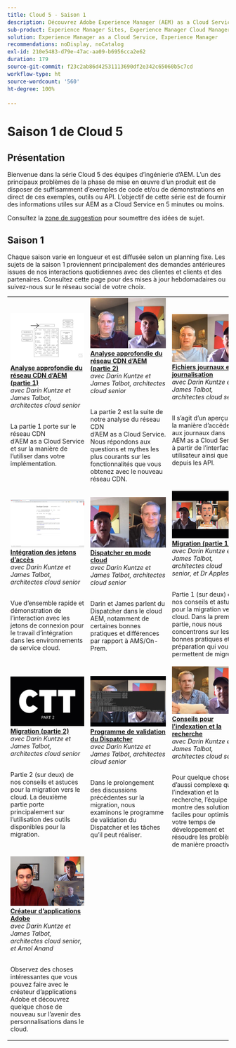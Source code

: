 ```yaml
---
title: Cloud 5 - Saison 1
description: Découvrez Adobe Experience Manager (AEM) as a Cloud Service grâce aux ingénieures et ingénieurs experts d’Adobe qui l’ont créé et aux services experts qui le mettent en œuvre.
sub-product: Experience Manager Sites, Experience Manager Cloud Manager, Experience Manager Assets
solution: Experience Manager as a Cloud Service, Experience Manager
recommendations: noDisplay, noCatalog
exl-id: 210e5483-d79e-47ac-aa09-b6956cca2e62
duration: 179
source-git-commit: f23c2ab86d42531113690df2e342c65060b5c7cd
workflow-type: ht
source-wordcount: '560'
ht-degree: 100%

---
```


# Saison 1 de Cloud 5

## Présentation

Bienvenue dans la série Cloud 5 des équipes d’ingénierie d’AEM. L’un des principaux problèmes de la phase de mise en œuvre d’un produit est de disposer de suffisamment d’exemples de code et/ou de démonstrations en direct de ces exemples, outils ou API. L’objectif de cette série est de fournir des informations utiles sur AEM as a Cloud Service en 5 minutes ou moins.

Consultez la [zone de suggestion](https://forms.office.com/r/74P5Xz4UH0) pour soumettre des idées de sujet.

## Saison 1

Chaque saison varie en longueur et est diffusée selon un planning fixe. Les sujets de la saison 1 proviennent principalement des demandes antérieures issues de nos interactions quotidiennes avec des clientes et clients et des partenaires. Consultez cette page pour des mises à jour hebdomadaires ou suivez-nous sur le réseau social de votre choix.

<table>
  <tr>
   <td>
      <a href="./cloud5-aem-cdn-part1.md">
      <img alt="Réseau CDN AEM Partie 1" src="./imgs/001-thumb.png"/>
      </a>
      <div>
         <a href="./cloud5-aem-cdn-part1.md"><strong>Analyse approfondie du réseau CDN d’AEM (partie 1)</strong></a>
<br/><em>avec Darin Kuntze et James Talbot, architectes cloud senior</em>
      </div>
      <p>
        <br/>
La partie 1 porte sur le réseau CDN d’AEM as a Cloud Service et sur la manière de l’utiliser dans votre implémentation.
      </p>
     </td>   
     <td>
      <a href="./cloud5-aem-cdn-part2.md">
         <img alt="Réseau CDN AEM Partie 2" src="./imgs/002-thumb.png"/>
      </a>
      <div>
         <a href="./cloud5-aem-cdn-part2.md"><strong>Analyse approfondie du réseau CDN d’AEM (partie 2)</strong></a>
<br/><em>avec Darin Kuntze et James Talbot, architectes cloud senior</em>
      </div>
      <p>
        <br/>
La partie 2 est la suite de notre analyse du réseau CDN d’AEM as a Cloud Service. Nous répondons aux questions et mythes les plus courants sur les fonctionnalités que vous obtenez avec le nouveau réseau CDN.
      </p>
   </td>
     <td>
        <a href="./cloud5-aem-log-files.md">
            <img alt="Fichiers journaux et journalisation" src="./imgs/003-thumb.png"/>
        </a>
      <div>
         <a href="./cloud5-aem-log-files.md"><strong>Fichiers journaux et journalisation</strong></a>
<br/><em>avec Darin Kuntze et James Talbot, architectes cloud senior</em>
      </div>
      <p>
        <br/>
Il s’agit d’un aperçu de la manière d’accéder aux journaux dans AEM as a Cloud Service, à partir de l’interface utilisateur ainsi que depuis les API.
      </p>
   </td> 
  </tr>
  <tr>
   <td>
        <a href="./cloud5-getting-login-token-integrations.md">
            <img alt="Jetons d’accès" src="./imgs/004-thumb.png"/>
        </a>
      <div>
        <a href="./cloud5-getting-login-token-integrations.md"><strong>Intégration des jetons d’accès</strong></a>
<br/><em>avec Darin Kuntze et James Talbot, architectes cloud senior</em>
      </div>
      <p>
        <br/>
Vue d’ensemble rapide et démonstration de l’interaction avec les jetons de connexion pour le travail d’intégration dans les environnements de service cloud.
      </p>
     </td>   
     <td>
      <a href="./cloud5-aem-dispatcher-cloud.md">
      <img alt="Dispatcher en mode cloud" src="./imgs/005-thumb.png"/>
       </a>  
      <div>
        <a href="./cloud5-aem-dispatcher-cloud.md"><strong>Dispatcher en mode cloud</strong></a>
<br/><em>avec Darin Kuntze et James Talbot, architectes cloud senior</em>
      </div>
      <p>
        <br/>
Darin et James parlent du Dispatcher dans le cloud AEM, notamment de certaines bonnes pratiques et différences par rapport à AMS/On-Prem. 
      </p>
   </td>
     <td>
        <a href="./cloud5-aem-content-migration-part-1.md">
            <img alt="Migration (partie 1)" src="./imgs/006-thumb.png"/>
        </a>
      <div>
         <a href="./cloud5-aem-content-migration-part-1.md"><strong>Migration (partie 1)</strong></a>
<br/><em>avec Darin Kuntze et James Talbot, architectes cloud senior, et Dr Applesmith</em>
      </div>
      <p>
        <br/>
Partie 1 (sur deux) de nos conseils et astuces pour la migration vers le cloud. Dans la première partie, nous nous concentrons sur les bonnes pratiques et la préparation qui vous permettent de migrer.
      </p>
   </td> 
  </tr>
<tr>
   <td>
        <a href="./cloud5-aem-content-migration-part-2.md">
            <img alt="Migration (partie 2)" src="./imgs/007-thumb.png"/>
        </a>
      <div>
        <a href="./cloud5-aem-content-migration-part-2.md"><strong>Migration (partie 2)</strong></a>
<br/><em>avec Darin Kuntze et James Talbot, architectes cloud senior</em>
      </div>
      <p>
        <br/>
Partie 2 (sur deux) de nos conseils et astuces pour la migration vers le cloud. La deuxième partie porte principalement sur l’utilisation des outils disponibles pour la migration.
      </p>
     </td>   
     <td>
        <a href="./cloud5-aem-dispatcher-validator.md">
            <img alt="Programme de validation du Dispatcher" src="./imgs/008-thumb.png"/>
        </a>
      <div>
         <a href="./cloud5-aem-dispatcher-validator.md"><strong>Programme de validation du Dispatcher</strong></a>
<br/><em>avec Darin Kuntze et James Talbot, architectes cloud senior</em>
      </div>
      <p>
        <br/>
Dans le prolongement des discussions précédentes sur la migration, nous examinons le programme de validation du Dispatcher et les tâches qu’il peut réaliser.
      </p>
   </td>
     <td>
        <a href="./cloud5-aem-search-and-indexing.md">
            <img alt="Conseils pour l’indexation et la recherche" src="./imgs/009-thumb.png"/>
        </a>
      <div>
         <a href="./cloud5-aem-search-and-indexing.md"><strong>Conseils pour l’indexation et la recherche</strong></a>
<br/><em>avec Darin Kuntze et James Talbot, architectes cloud senior</em>
      </div>
      <p>
        <br/>
Pour quelque chose d’aussi complexe que l’indexation et la recherche, l’équipe vous montre des solutions faciles pour optimiser votre temps de développement et résoudre les problèmes de manière proactive.
      </p>
   </td> 
  </tr>
    <tr>
        <td>
            <a href="./cloud5-adobe-app-builder.md">
                <img alt="Créateur d’applications Adobe" src="./imgs/010-thumb.png"/>
            </a>
            <div>
                <a href="./cloud5-adobe-app-builder.md"><strong>Créateur d’applications Adobe</strong></a><br/>
<em>avec Darin Kuntze et James Talbot, architectes cloud senior, et Amol Anand</em>
            </div>
            <p><br/>
                Observez des choses intéressantes que vous pouvez faire avec le créateur d’applications Adobe et découvrez quelque chose de nouveau sur l’avenir des personnalisations dans le cloud.
            </p>
        </td>
        <td></td>
        <td></td>
    </tr>
</table>

